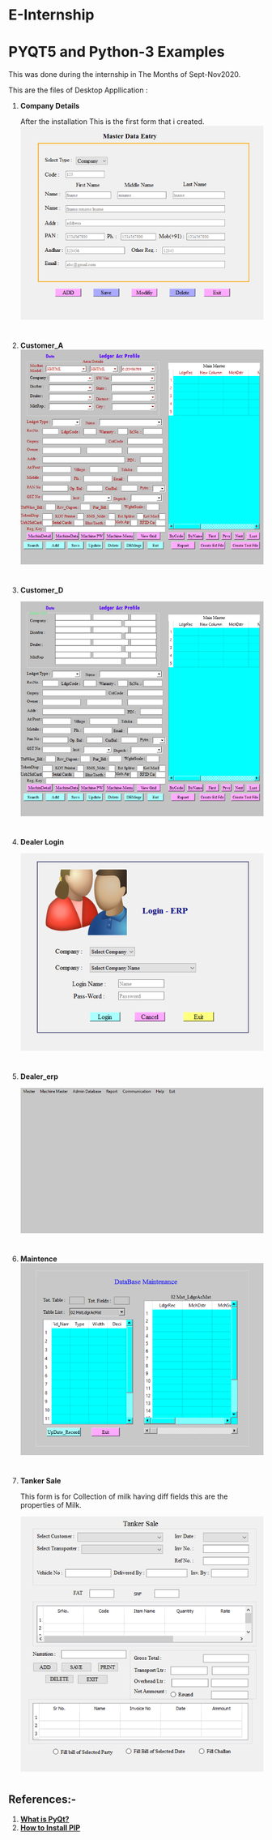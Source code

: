 # E-Internship
# **PYQT5 and Python-3 Examples** 

This was done during the internship in The Months of Sept-Nov2020.

This are the files of Desktop Appllication :

 
1. **Company Details**
   
   After the installation  This is the first form that i created.  
   ![Company snap Forms](https://github.com/Madhuri-hub20/Electrofield_internship/blob/main/CompanyDetails.png)
   #

2. **Customer_A**
   ![Company snap Forms](https://github.com/Madhuri-hub20/Electrofield_internship/blob/main/Customer_A.png)
    #
3.  **Customer_D**  
        
    ![Customer D](https://github.com/Madhuri-hub20/Electrofield_internship/blob/main/Customer_D.png)
    #

4. **Dealer Login**

   ![Company snap Forms](https://github.com/Madhuri-hub20/Electrofield_internship/blob/main/Dealer_Login_Form.png) 
   
   #
5. **Dealer_erp**
    
   ![Company snap Forms](https://github.com/Madhuri-hub20/Electrofield_internship/blob/main/Dealer_erp.png)
   #
   
6. **Maintence**
     ![Company snap Forms](https://github.com/Madhuri-hub20/Electrofield_internship/blob/main/Maintenance.png)
    
    #
7. **Tanker Sale**

    This form is for Collection of milk having diff fields this are the properties of Milk.

    ![Company snap Forms](https://github.com/Madhuri-hub20/Electrofield_internship/blob/main/Tanker%20Sale.png)
    #
 
 ## **References:-**

1. [**What is PyQt?**](https://www.riverbankcomputing.com/software/pyqt/)
2. [**How to Install PIP**](https://pypi.org/project/PyQt5/)
